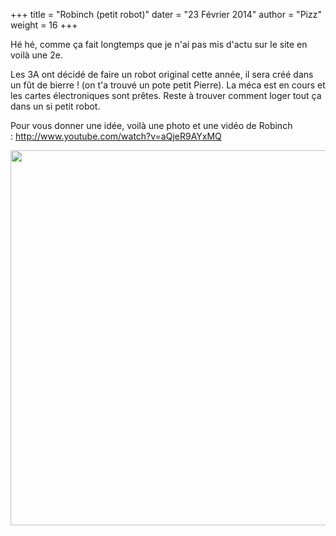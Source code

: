 +++
title = "Robinch (petit robot)"
dater = "23 Février 2014"
author = "Pizz"
weight = 16
+++

<p>
	H&eacute; h&eacute;, comme &ccedil;a fait longtemps que je n&#39;ai pas mis d&#39;actu sur le site en voil&agrave; une 2e.</p>
<p>
	Les 3A ont d&eacute;cid&eacute; de faire un robot original cette ann&eacute;e, il sera cr&eacute;&eacute; dans un f&ucirc;t de bierre ! (on t&#39;a trouv&eacute; un pote petit Pierre). La m&eacute;ca est en cours et les cartes &eacute;lectroniques sont pr&ecirc;tes. Reste &agrave; trouver comment loger tout &ccedil;a dans un si petit robot.</p>
<p>
	Pour vous donner une id&eacute;e, voil&agrave; une photo et une vid&eacute;o de Robinch :&nbsp;<a href="http://www.youtube.com/watch?v=aQjeR9AYxMQ">http://www.youtube.com/watch?v=aQjeR9AYxMQ</a></p>
<p>
	<img src="/img/articles/IMG_20140220_182133.jpg" width="600"/></p>
